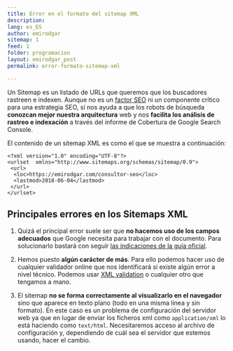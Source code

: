 ```yaml
---
title: Error en el formato del sitemap XML
description: 
lang: es_ES
author: emirodgar
sitemap: 1
feed: 1
folder: programacion
layout: emirodgar_post
permalink: error-formato-sitemap-xml

---
```


Un Sitemap es un listado de URLs que queremos que los buscadores rastreen e indexen. Aunque no es un [factor SEO](https://emirodgar.com/factores-seo) ni un componente crítico para una estrategia SEO, sí nos ayuda a que los robots de búsqueda **conozcan mejor nuestra arquitectura** web y nos **facilita los análisis de rastreo e indexación** a través del informe de Cobertura de Google Search Console.

El contenido de un sitemap XML es como el que se muestra a continuación:

    <?xml version="1.0" encoding="UTF-8"?>  
    <urlset  xmlns="http://www.sitemaps.org/schemas/sitemap/0.9">  
     <url>
      <loc>https://emirodgar.com/consultor-seo</loc>
      <lastmod>2018-06-04</lastmod>
     </url>  
    </urlset>


## Principales errores en los Sitemaps XML

1. Quizá el principal error suele ser que **no hacemos uso de los campos adecuados** que Google necesita para trabajar con el documento. Para solucionarlo bastará con seguir [las indicaciones de la guía oficial](https://developers.google.com/search/docs/advanced/sitemaps/build-sitemap#xml). 

3. Hemos puesto **algún carácter de más**. Para ello podemos hacer uso de cualquier validador online que nos identificará si existe algún error a nivel técnico. Podemos usar [XML validation](https://www.xmlvalidation.com/) o cualquier otro que tengamos a mano.
4. El sitemap **no se forma correctamente al visualizarlo en el navegador** sino que aparece en texto plano (todo en una misma línea y sin formato). En este caso es un problema de configuración del servidor web ya que en lugar de enviar los ficheros xml como `application/xml` lo está haciendo como `text/html`. Necesitaremos acceso al archivo de configuración y, dependiendo de cuál sea el servidor que estemos usando, hacer el cambio.


<!--stackedit_data:
eyJoaXN0b3J5IjpbMTc5NzQxMTY4NF19
-->